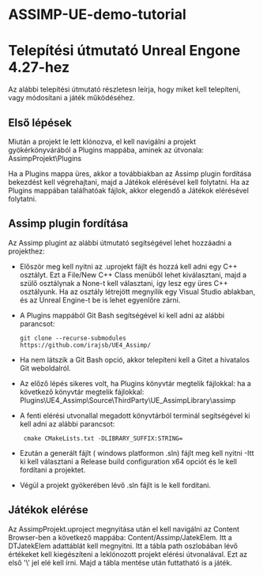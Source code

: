 # ASSIMP-UE-demo-tutorial
# Telepítési útmutató Unreal Engone 4.27-hez

Az alábbi telepítési útmutató részletesn leírja, hogy miket kell telepíteni, vagy módosítani a játék működéséhez.

## Első lépések
Miután a projekt le lett klónozva, el kell navigálni a projekt gyökérkönyvárából a Plugins mappába, aminek az útvonala:
AssimpProjekt\Plugins

Ha a Plugins mappa üres, akkor a továbbiakban az Assimp plugin fordítása bekezdést kell végrehajtani, majd a Játékok elérésével kell folytatni. Ha az Plugins mappában találhatóak fájlok, akkor elegendő a Játékok elérésével folytatni.

## Assimp plugin fordítása

Az Assimp plugint az alábbi útmutató segítségével lehet hozzáadni a projekthez:
- Először meg kell nyitni az .uprojekt fájlt és hozzá kell adni egy C++ osztályt. Ezt a File/New C++ Class menüből lehet kiválasztani, majd a szülő osztálynak a None-t kell választani, így lesz egy üres C++ osztályunk. Ha az osztály létrejött megnyílik egy Visual Studio ablakban, és az Unreal Engine-t be is lehet egyenlőre zárni.
- A Plugins mappából Git Bash segítségével ki kell adni az alábbi parancsot:

    ``` git clone --recurse-submodules https://github.com/irajsb/UE4_Assimp/ ```
- Ha nem látszik a Git Bash opció, akkor telepíteni kell a Gitet a hivatalos Git weboldalról.
- Az előző lépés sikeres volt, ha Plugins könyvtár megtelik fájlokkal: ha a következő könyvtár megtelik fájlokkal:
Plugins\UE4_Assimp\Source\ThirdParty\UE_AssimpLibrary\assimp
- A fenti elérési utvonallal megadott könyvtárból terminál segítségével ki kell adni az alábbi parancsot:

    ``` cmake CMakeLists.txt -DLIBRARY_SUFFIX:STRING=```
- Ezután a generált fájlt ( windows platformon .sln) fájlt meg kell nyitni
-Itt ki kell választani a  Release build configuration x64 opciót és le kell fordítani a projektet.
- Végül a projekt gyökerében lévő .sln fájlt is le kell fordítani.

## Játékok elérése
Az AssimpProjekt.uproject megnyitása után el kell navigálni az Content Browser-ben a következő mappába: Content/Assimp/JatekElem. Itt a DTJatekElem adattáblát kell megnyitni. Itt a tábla path oszlobában lévő értékeket kell kiegészíteni a leklónozott projekt elérési útvonalával. Ezt az első '\\' jel elé kell írni. Majd a tábla mentése után futtatható is a játék. 

  


    
